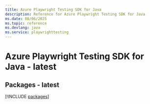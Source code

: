 ```yaml
---
title: Azure Playwright Testing SDK for Java
description: Reference for Azure Playwright Testing SDK for Java
ms.date: 08/06/2025
ms.topic: reference
ms.devlang: java
ms.service: playwrighttesting
---
```

# Azure Playwright Testing SDK for Java - latest
## Packages - latest
[!INCLUDE [packages](playwright-testing-index.md)]
